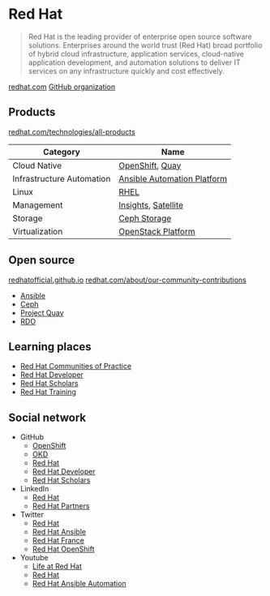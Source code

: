 # Red Hat

> Red Hat is the leading provider of enterprise open source software solutions.
> Enterprises around the world trust (Red Hat) broad portfolio of hybrid cloud infrastructure, application services, cloud-native application development, and automation solutions to deliver IT services on any infrastructure quickly and cost effectively.

[redhat.com](https://www.redhat.com/)
[GitHub organization](https://github.com/RedHatOfficial)

## Products

[redhat.com/technologies/all-products](https://www.redhat.com/en/technologies/all-products)

Category                  | Name
--------------------------|-----------------------------------------------------------------
Cloud Native              | [OpenShift](openshift.md), [Quay](quay.md)
Infrastructure Automation | [Ansible Automation Platform](ansible-automation-platform.md)
Linux                     | [RHEL](rhel.md)
Management                | [Insights](insights.md), [Satellite](satellite.md)
Storage                   | [Ceph Storage](ceph-storage.md)
Virtualization            | [OpenStack Platform](openstack-platform.md)

## Open source

[redhatofficial.github.io](https://redhatofficial.github.io/)
[redhat.com/about/our-community-contributions](https://www.redhat.com/en/about/our-community-contributions)

* [Ansible](ansible.md)
* [Ceph](ceph.md)
* [Project Quay](project-quay.md)
* [RDO](rdo.md)

## Learning places

* [Red Hat Communities of Practice](https://github.com/redhat-cop)
* [Red Hat Developer](redhat-developer.md)
* [Red Hat Scholars](https://github.com/redhat-scholars)
* [Red Hat Training](https://github.com/RedHatTraining)

## Social network

* GitHub
  * [OpenShift](https://github.com/openshift)
  * [OKD](https://github.com/okd-project)
  * [Red Hat](https://github.com/RedHatOfficial)
  * [Red Hat Developer](https://github.com/redhat-developer)
  * [Red Hat Scholars](https://github.com/redhat-scholars)
* LinkedIn
  * [Red Hat](https://www.linkedin.com/company/red-hat/)
  * [Red Hat Partners](https://www.linkedin.com/showcase/red-hat-partners/)
* Twitter
  * [Red Hat](https://twitter.com/RedHat)
  * [Red Hat Ansible](https://twitter.com/ansible)
  * [Red Hat France](https://twitter.com/RedHatFrance)
  * [Red Hat OpenShift](https://twitter.com/openshift)
* Youtube
  * [Life at Red Hat](https://www.youtube.com/@LifeAtRedHat)
  * [Red Hat](https://www.youtube.com/@redhat)
  * [Red Hat Ansible Automation](https://www.youtube.com/@AnsibleAutomation)
